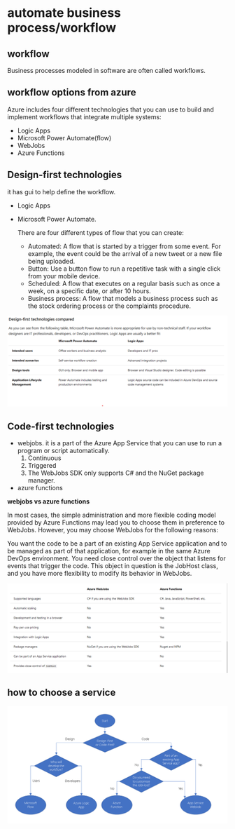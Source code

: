 # automate business process/workflow

## workflow
Business processes modeled in software are often called workflows.

## workflow options from azure

Azure includes four different technologies that you can use to build and implement workflows that integrate multiple systems:

- Logic Apps
- Microsoft Power Automate(flow)
- WebJobs
- Azure Functions



## Design-first technologies

it has gui to help define the workflow.

- Logic Apps
- Microsoft Power Automate. 
  
  There are four different types of flow that you can create:

    - Automated: A flow that is started by a trigger from some event. For example, the event could be the arrival of a new tweet or a new   file being uploaded.
    - Button: Use a button flow to run a repetitive task with a single click from your mobile device.
    - Scheduled: A flow that executes on a regular basis such as once a week, on a specific date, or after 10 hours.
    - Business process: A flow that models a business process such as the stock ordering process or the complaints procedure.

![logic app vs power automate](img/logicAppVsPowerAutomate.png)


## Code-first technologies
- webjobs. it is a part of the Azure App Service that you can use to run a program or script automatically. 
  1. Continuous
  2. Triggered
  3. The WebJobs SDK only supports C# and the NuGet package manager.
- azure functions

**webjobs vs azure functions**

In most cases, the simple administration and more flexible coding model provided by Azure Functions may lead you to choose them in preference to WebJobs. However, you may choose WebJobs for the following reasons:

You want the code to be a part of an existing App Service application and to be managed as part of that application, for example in the same Azure DevOps environment.
You need close control over the object that listens for events that trigger the code. This object in question is the JobHost class, and you have more flexibility to modify its behavior in WebJobs.

![alt](img/webjobsVsFunctions.png)

## how to choose a service
![alt](img/howToChooseAService.png)